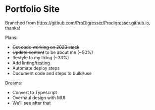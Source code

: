 # Portfolio Site

Branched from <https://github.com/ProDigresser/Prodigresser.github.io>, thanks!

Plans:

* ~~Get code working on 2023 stack~~
* ~~Update content~~ to be about me (~50%)
* ~~Restyle~~ to my liking (~33%)
* Add linting/testing
* Automate deploy steps
* Document code and steps to build/use

Dreams:

* Convert to Typescript
* Overhaul design with MUI
* We'll see after that
